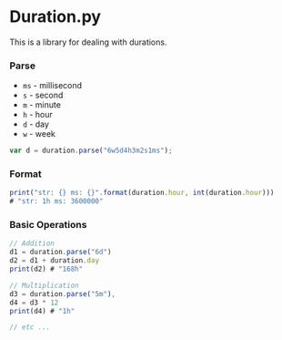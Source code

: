 # Duration.py

This is a library for dealing with durations. 


### Parse

* `ms` - millisecond
* `s` - second
* `m` - minute
* `h` - hour
* `d` - day
* `w` - week

``` js
var d = duration.parse("6w5d4h3m2s1ms");
```

### Format
``` js
print("str: {} ms: {}".format(duration.hour, int(duration.hour)))
# "str: 1h ms: 3600000"
```

### Basic Operations
``` js
// Addition
d1 = duration.parse("6d")
d2 = d1 + duration.day
print(d2) # "168h"

// Multiplication
d3 = duration.parse("5m"),
d4 = d3 * 12
print(d4) # "1h"

// etc ...
```
